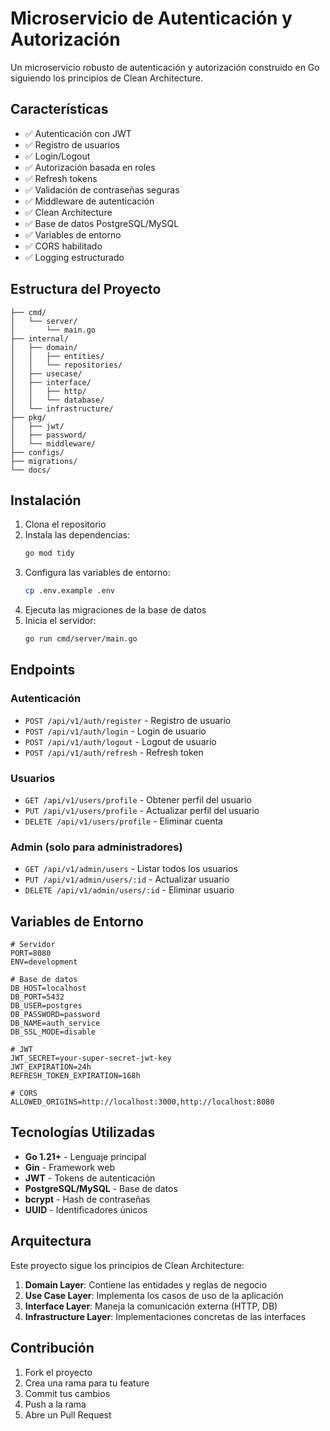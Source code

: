 # Microservicio de Autenticación y Autorización

Un microservicio robusto de autenticación y autorización construido en Go siguiendo los principios de Clean Architecture.

## Características

- ✅ Autenticación con JWT
- ✅ Registro de usuarios
- ✅ Login/Logout
- ✅ Autorización basada en roles
- ✅ Refresh tokens
- ✅ Validación de contraseñas seguras
- ✅ Middleware de autenticación
- ✅ Clean Architecture
- ✅ Base de datos PostgreSQL/MySQL
- ✅ Variables de entorno
- ✅ CORS habilitado
- ✅ Logging estructurado

## Estructura del Proyecto

```
├── cmd/
│   └── server/
│       └── main.go
├── internal/
│   ├── domain/
│   │   ├── entities/
│   │   └── repositories/
│   ├── usecase/
│   ├── interface/
│   │   ├── http/
│   │   └── database/
│   └── infrastructure/
├── pkg/
│   ├── jwt/
│   ├── password/
│   └── middleware/
├── configs/
├── migrations/
└── docs/
```

## Instalación

1. Clona el repositorio
2. Instala las dependencias:
   ```bash
   go mod tidy
   ```
3. Configura las variables de entorno:
   ```bash
   cp .env.example .env
   ```
4. Ejecuta las migraciones de la base de datos
5. Inicia el servidor:
   ```bash
   go run cmd/server/main.go
   ```

## Endpoints

### Autenticación
- `POST /api/v1/auth/register` - Registro de usuario
- `POST /api/v1/auth/login` - Login de usuario
- `POST /api/v1/auth/logout` - Logout de usuario
- `POST /api/v1/auth/refresh` - Refresh token

### Usuarios
- `GET /api/v1/users/profile` - Obtener perfil del usuario
- `PUT /api/v1/users/profile` - Actualizar perfil del usuario
- `DELETE /api/v1/users/profile` - Eliminar cuenta

### Admin (solo para administradores)
- `GET /api/v1/admin/users` - Listar todos los usuarios
- `PUT /api/v1/admin/users/:id` - Actualizar usuario
- `DELETE /api/v1/admin/users/:id` - Eliminar usuario

## Variables de Entorno

```env
# Servidor
PORT=8080
ENV=development

# Base de datos
DB_HOST=localhost
DB_PORT=5432
DB_USER=postgres
DB_PASSWORD=password
DB_NAME=auth_service
DB_SSL_MODE=disable

# JWT
JWT_SECRET=your-super-secret-jwt-key
JWT_EXPIRATION=24h
REFRESH_TOKEN_EXPIRATION=168h

# CORS
ALLOWED_ORIGINS=http://localhost:3000,http://localhost:8080
```

## Tecnologías Utilizadas

- **Go 1.21+** - Lenguaje principal
- **Gin** - Framework web
- **JWT** - Tokens de autenticación
- **PostgreSQL/MySQL** - Base de datos
- **bcrypt** - Hash de contraseñas
- **UUID** - Identificadores únicos

## Arquitectura

Este proyecto sigue los principios de Clean Architecture:

1. **Domain Layer**: Contiene las entidades y reglas de negocio
2. **Use Case Layer**: Implementa los casos de uso de la aplicación
3. **Interface Layer**: Maneja la comunicación externa (HTTP, DB)
4. **Infrastructure Layer**: Implementaciones concretas de las interfaces

## Contribución

1. Fork el proyecto
2. Crea una rama para tu feature
3. Commit tus cambios
4. Push a la rama
5. Abre un Pull Request
